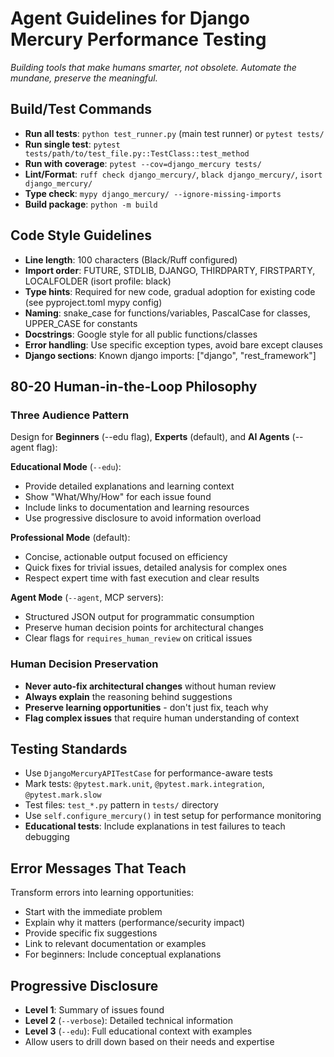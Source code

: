 # Agent Guidelines for Django Mercury Performance Testing

*Building tools that make humans smarter, not obsolete. Automate the mundane, preserve the meaningful.*

## Build/Test Commands
- **Run all tests**: `python test_runner.py` (main test runner) or `pytest tests/`
- **Run single test**: `pytest tests/path/to/test_file.py::TestClass::test_method`
- **Run with coverage**: `pytest --cov=django_mercury tests/`
- **Lint/Format**: `ruff check django_mercury/`, `black django_mercury/`, `isort django_mercury/`
- **Type check**: `mypy django_mercury/ --ignore-missing-imports`
- **Build package**: `python -m build`

## Code Style Guidelines
- **Line length**: 100 characters (Black/Ruff configured)
- **Import order**: FUTURE, STDLIB, DJANGO, THIRDPARTY, FIRSTPARTY, LOCALFOLDER (isort profile: black)
- **Type hints**: Required for new code, gradual adoption for existing code (see pyproject.toml mypy config)
- **Naming**: snake_case for functions/variables, PascalCase for classes, UPPER_CASE for constants
- **Docstrings**: Google style for all public functions/classes
- **Error handling**: Use specific exception types, avoid bare except clauses
- **Django sections**: Known django imports: ["django", "rest_framework"]

## 80-20 Human-in-the-Loop Philosophy

### Three Audience Pattern
Design for **Beginners** (--edu flag), **Experts** (default), and **AI Agents** (--agent flag):

**Educational Mode** (`--edu`):
- Provide detailed explanations and learning context
- Show "What/Why/How" for each issue found
- Include links to documentation and learning resources
- Use progressive disclosure to avoid information overload

**Professional Mode** (default):
- Concise, actionable output focused on efficiency
- Quick fixes for trivial issues, detailed analysis for complex ones
- Respect expert time with fast execution and clear results

**Agent Mode** (`--agent`, MCP servers):
- Structured JSON output for programmatic consumption
- Preserve human decision points for architectural changes
- Clear flags for `requires_human_review` on critical issues

### Human Decision Preservation
- **Never auto-fix architectural changes** without human review
- **Always explain** the reasoning behind suggestions
- **Preserve learning opportunities** - don't just fix, teach why
- **Flag complex issues** that require human understanding of context

## Testing Standards
- Use `DjangoMercuryAPITestCase` for performance-aware tests
- Mark tests: `@pytest.mark.unit`, `@pytest.mark.integration`, `@pytest.mark.slow`
- Test files: `test_*.py` pattern in `tests/` directory
- Use `self.configure_mercury()` in test setup for performance monitoring
- **Educational tests**: Include explanations in test failures to teach debugging

## Error Messages That Teach
Transform errors into learning opportunities:
- Start with the immediate problem
- Explain why it matters (performance/security impact)
- Provide specific fix suggestions
- Link to relevant documentation or examples
- For beginners: Include conceptual explanations

## Progressive Disclosure
- **Level 1**: Summary of issues found
- **Level 2** (`--verbose`): Detailed technical information
- **Level 3** (`--edu`): Full educational context with examples
- Allow users to drill down based on their needs and expertise

